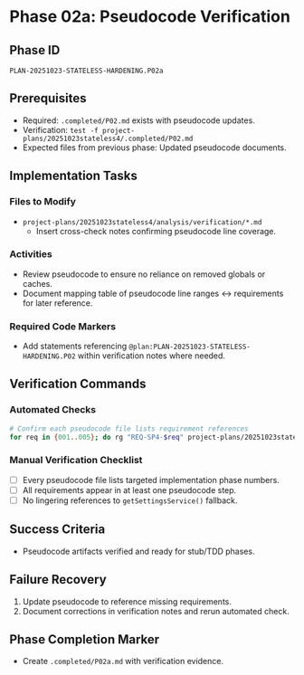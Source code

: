 # Phase 02a: Pseudocode Verification

## Phase ID
`PLAN-20251023-STATELESS-HARDENING.P02a`

## Prerequisites
- Required: `.completed/P02.md` exists with pseudocode updates.
- Verification: `test -f project-plans/20251023stateless4/.completed/P02.md`
- Expected files from previous phase: Updated pseudocode documents.

## Implementation Tasks

### Files to Modify
- `project-plans/20251023stateless4/analysis/verification/*.md`
  - Insert cross-check notes confirming pseudocode line coverage.

### Activities
- Review pseudocode to ensure no reliance on removed globals or caches.
- Document mapping table of pseudocode line ranges ↔ requirements for later reference.

### Required Code Markers
- Add statements referencing `@plan:PLAN-20251023-STATELESS-HARDENING.P02` within verification notes where needed.

## Verification Commands

### Automated Checks
```bash
# Confirm each pseudocode file lists requirement references
for req in {001..005}; do rg "REQ-SP4-$req" project-plans/20251023stateless4/analysis/pseudocode || exit 1; done
```

### Manual Verification Checklist
- [ ] Every pseudocode file lists targeted implementation phase numbers.
- [ ] All requirements appear in at least one pseudocode step.
- [ ] No lingering references to `getSettingsService()` fallback.

## Success Criteria
- Pseudocode artifacts verified and ready for stub/TDD phases.

## Failure Recovery
1. Update pseudocode to reference missing requirements.
2. Document corrections in verification notes and rerun automated check.

## Phase Completion Marker
- Create `.completed/P02a.md` with verification evidence.
